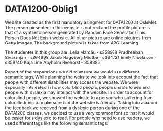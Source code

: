 # DATA1200-Oblig1

Website created as the first mandatory asingment for DATA1200 at OsloMet. The person presented in this website is not real and the profile picture is that of a syntheitc person generated by Random Face Generator (This Person Does Not Exist) website. All other picture are online picutres from Getty Images. The background picture is taken from APG Learning.

The studentes in this group are: 
Lelia Marcău - s358978
Pradheeban Sivaranjan - s364698
Jakob Hageberg Midtbø - s364721
Emily Nicolaisen - s358740
Kaja Line Åbyholm Reehorst - 358385


Report of the preparations we did to ensure we would use different semantic tags. While planning the website we took into account the fact that people with different disabilities may access the website. We were especially interested in how colorblind people, people unable to see and people with dyslexia may interact with the website. In order to account for colorblind people, we showed the website to a person who suffering from colorblindness to make sure that the website is friendly. Taking into account the feedback we received from a dyslexic person during one of the DATA1200 classes, we decided to use a very common font so that it would be easier for a dyslexic to read. For people who need to use readers, we used different tags like the following semantic tags: 
<article> 
<figcaption>
<figure>
<footer>
<header>
<main>
<nav>
<section>
